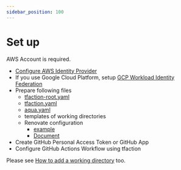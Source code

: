 ```yaml
---
sidebar_position: 100
---
```


# Set up

AWS Account is required.

* [Configure AWS Identity Provider](https://docs.github.com/en/actions/deployment/security-hardening-your-deployments/configuring-openid-connect-in-amazon-web-services)
* If you use Google Cloud Platform, setup [GCP Workload Identity Federation](https://github.com/google-github-actions/auth#setup)
* Prepare following files
  * [tfaction-root.yaml](/docs/config/tfaction-root-yaml)
  * [tfaction.yaml](/docs/config/tfaction-yaml)
  * [aqua.yaml](/docs/config/aqua)
  * templates of working directories
  * Renovate configuration
    * [example](https://github.com/suzuki-shunsuke/tfaction-example/blob/main/renovate.json5)
    * [Document](https://docs.renovatebot.com/configuration-options/)
* Create GitHub Personal Access Token or GitHub App
* Configure GitHub Actions Workflow using tfaction

Please see [How to add a working directory](add-working-directory) too.

